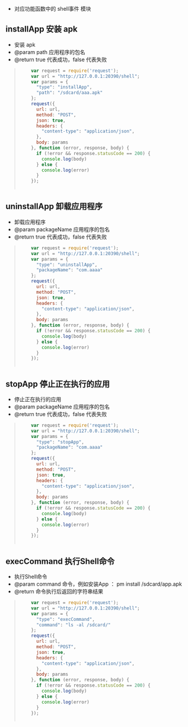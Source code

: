 - 对应功能函数中的 shell事件 模块

## installApp 安装 apk

* 安装 apk
* @param path 应用程序的包名
* @return true 代表成功，false 代表失败

> ```javascript
>     var request = require('request');
>     var url = "http://127.0.0.1:20390/shell";
>     var params = {
>       "type": "installApp",
>       "path": "/sdcard/aaa.apk"
>     };
>     request({
>       url: url,
>       method: "POST",
>       json: true,
>       headers: {
>         "content-type": "application/json",
>       },
>       body: params
>     }, function (error, response, body) {
>       if (!error && response.statusCode == 200) {
>         console.log(body)
>       } else {
>         console.log(error)
>       }
>     });
>     
> ```

## uninstallApp 卸载应用程序

* 卸载应用程序
* @param packageName 应用程序的包名
* @return true 代表成功，false 代表失败

> ```javascript
>     var request = require('request');
>     var url = "http://127.0.0.1:20390/shell";
>     var params = {
>       "type": "uninstallApp",
>       "packageName": "com.aaaa"
>     };
>     request({
>       url: url,
>       method: "POST",
>       json: true,
>       headers: {
>         "content-type": "application/json",
>       },
>       body: params
>     }, function (error, response, body) {
>       if (!error && response.statusCode == 200) {
>         console.log(body)
>       } else {
>         console.log(error)
>       }
>     });
>     
> ```


## stopApp 停止正在执行的应用
* 停止正在执行的应用
* @param packageName 应用程序的包名
* @return true 代表成功，false 代表失败

> ```javascript
>     var request = require('request');
>     var url = "http://127.0.0.1:20390/shell";
>     var params = {
>       "type": "stopApp",
>       "packageName": "com.aaaa"
>     };
>     request({
>       url: url,
>       method: "POST",
>       json: true,
>       headers: {
>         "content-type": "application/json",
>       },
>       body: params
>     }, function (error, response, body) {
>       if (!error && response.statusCode == 200) {
>         console.log(body)
>       } else {
>         console.log(error)
>       }
>     });
>     
> ```
 
## execCommand 执行Shell命令
* 执行Shell命令
* @param command 命令，例如安装App ： pm install /sdcard/app.apk
* @return 命令执行后返回的字符串结果

> ```javascript
>     var request = require('request');
>     var url = "http://127.0.0.1:20390/shell";
>     var params = {
>       "type": "execCommand",
>       "command": "ls -al /sdcard/"
>     };
>     request({
>       url: url,
>       method: "POST",
>       json: true,
>       headers: {
>         "content-type": "application/json",
>       },
>       body: params
>     }, function (error, response, body) {
>       if (!error && response.statusCode == 200) {
>         console.log(body)
>       } else {
>         console.log(error)
>       }
>     });
>     
> ```